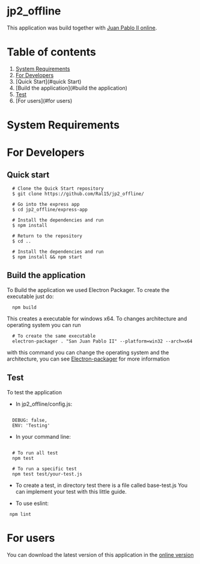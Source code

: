# jp2_offline

This application was build together with [Juan Pablo II online](https://github.com/erikiado/jp2_online).

# Table of contents

1. [System Requirements](#System)
2. [For Developers](#developers)
  1. [Quick Start](#quick Start)
  2. [Build the application](#build the application)
  3. [Test](#test)
3. [For users](#for users)

# System Requirements

# For Developers

## Quick start

```shell
  # Clone the Quick Start repository
  $ git clone https://github.com/Ral15/jp2_offline/

  # Go into the express app
  $ cd jp2_offline/express-app

  # Install the dependencies and run
  $ npm install

  # Return to the repository
  $ cd ..

  # Install the dependencies and run
  $ npm install && npm start
```

## Build the application

To Build the application we used Electron Packager.
To create the executable just do:

```shell
  npm build
```

This creates a executable for windows x64. To changes architecture and operating system you can run

```shell
  # To create the same executable
  electron-packager . "San Juan Pablo II" --platform=win32 --arch=x64
```

with this command you can change the operating system and the architecture, you can see
[Electron-packager](https://github.com/electron-userland/electron-packager) for more information

## Test

To test the application

* In jp2_offline/config.js:

```shell

  DEBUG: false,
  ENV: 'Testing'

```

* In your command line:

```shell

  # To run all test
  npm test

  # To run a specific test
  npm test test/your-test.js

```

* To create a test, in directory test there is a file called base-test.js You can implement your test with this little guide.

* To use eslint:

 ```shell
  npm lint
 ```

# For users

You can download the latest version of this application in the [online version](#http://138.197.197.47/)
